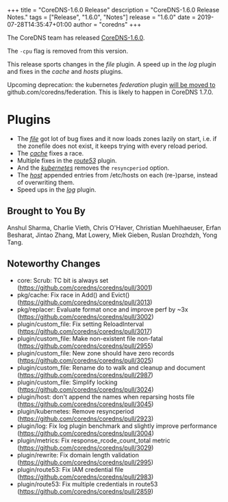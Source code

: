 +++
title = "CoreDNS-1.6.0 Release"
description = "CoreDNS-1.6.0 Release Notes."
tags = ["Release", "1.6.0", "Notes"]
release = "1.6.0"
date = 2019-07-28T14:35:47+01:00
author = "coredns"
+++

The CoreDNS team has released
[CoreDNS-1.6.0](https://github.com/coredns/coredns/releases/tag/v1.6.0).

The `-cpu` flag is removed from this version.

This release sports changes in the *file* plugin. A speed up in the *log* plugin and fixes in the
*cache* and *hosts* plugins.

Upcoming deprecation: the kubernetes *federation* plugin [will be moved
to](https://github.com/coredns/coredns/issues/3041) github.com/coredns/federation. This is likely to
happen in CoreDNS 1.7.0.

# Plugins

* The [*file*](/plugins/file) got lot of bug fixes and it now loads zones lazily on start, i.e. if the zonefile
  does not exist, it keeps trying with every reload period.
* The [*cache*](/plugins/cache) fixes a race.
* Multiple fixes in the [*route53*](/plugins/route53) plugin.
* And the [*kubernetes*](/plugins/kubernetes) removes the `resyncperiod` option.
* The [*host*](/plugins/host) appended entries from /etc/hosts on each (re-)parse, instead of
  overwriting them.
* Speed ups in the [*log*](/plugins/log) plugin.

## Brought to You By

Anshul Sharma,
Charlie Vieth,
Chris O'Haver,
Christian Muehlhaeuser,
Erfan Besharat,
Jintao Zhang,
Mat Lowery,
Miek Gieben,
Ruslan Drozhdzh,
Yong Tang.

## Noteworthy Changes

* core: Scrub: TC bit is always set (https://github.com/coredns/coredns/pull/3001)
* pkg/cache: Fix race in Add() and Evict() (https://github.com/coredns/coredns/pull/3013)
* pkg/replacer: Evaluate format once and improve perf by ~3x (https://github.com/coredns/coredns/pull/3002)
* plugin/custom_file: Fix setting ReloadInterval (https://github.com/coredns/coredns/pull/3017)
* plugin/custom_file: Make non-existent file non-fatal (https://github.com/coredns/coredns/pull/2955)
* plugin/custom_file: New zone should have zero records (https://github.com/coredns/coredns/pull/3025)
* plugin/custom_file: Rename do to walk and cleanup and document (https://github.com/coredns/coredns/pull/2987)
* plugin/custom_file: Simplify locking (https://github.com/coredns/coredns/pull/3024)
* plugin/host: don't append the names when reparsing hosts file (https://github.com/coredns/coredns/pull/3045)
* plugin/kubernetes: Remove resyncperiod (https://github.com/coredns/coredns/pull/2923)
* plugin/log: Fix log plugin benchmark and slightly improve performance (https://github.com/coredns/coredns/pull/3004)
* plugin/metrics: Fix response_rcode_count_total metric (https://github.com/coredns/coredns/pull/3029)
* plugin/rewrite: Fix domain length validation (https://github.com/coredns/coredns/pull/2995)
* plugin/route53: Fix IAM credential file (https://github.com/coredns/coredns/pull/2983)
* plugin/route53: Fix multiple credentials in route53 (https://github.com/coredns/coredns/pull/2859)
